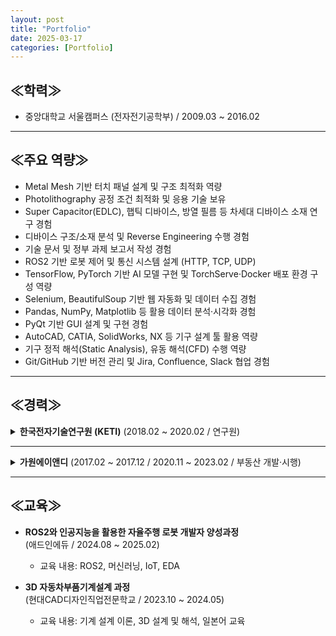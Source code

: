 ```yaml
---
layout: post
title: "Portfolio"
date: 2025-03-17
categories: [Portfolio]
---
```


## ≪학력≫
- 중앙대학교 서울캠퍼스 (전자전기공학부) / 2009.03 ~ 2016.02

---

## ≪주요 역량≫

- Metal Mesh 기반 터치 패널 설계 및 구조 최적화 역량  
- Photolithography 공정 조건 최적화 및 응용 기술 보유  
- Super Capacitor(EDLC), 햅틱 디바이스, 방열 필름 등 차세대 디바이스 소재 연구 경험  
- 디바이스 구조/소재 분석 및 Reverse Engineering 수행 경험  
- 기술 문서 및 정부 과제 보고서 작성 경험  
- ROS2 기반 로봇 제어 및 통신 시스템 설계 (HTTP, TCP, UDP)  
- TensorFlow, PyTorch 기반 AI 모델 구현 및 TorchServe·Docker 배포 환경 구성 역량  
- Selenium, BeautifulSoup 기반 웹 자동화 및 데이터 수집 경험  
- Pandas, NumPy, Matplotlib 등 활용 데이터 분석·시각화 경험  
- PyQt 기반 GUI 설계 및 구현 경험  
- AutoCAD, CATIA, SolidWorks, NX 등 기구 설계 툴 활용 역량  
- 기구 정적 해석(Static Analysis), 유동 해석(CFD) 수행 역량  
- Git/GitHub 기반 버전 관리 및 Jira, Confluence, Slack 협업 경험

---

## ≪경력≫

<details>
<summary><strong>한국전자기술연구원 (KETI)</strong> (2018.02 ~ 2020.02 / 연구원)</summary>

<br>

**(1) Metal Mesh 터치 패널 개발**  
- 기존 ITO 전극의 느린 응답 속도 및 유연기판 부적합 문제 해결  
- Metal Mesh 전극 구조 설계 및 Photolithography 공정 조건 최적화  
- 고해상도 / 고주사율 / 플렉서블 디스플레이 제품 적용 가능성 확보  

**(2) 거울형 터치 패널 개발**  
- Metal Mesh 전극 기반 Mirror Display용 터치 패널 설계 및 공정 개발  
- 고투과율·고반사율을 동시에 확보한 구조 설계  

**(3) Stylus Pen + 손 인식 단일 Layer 터치 패널 개발**  
- Stylus Pen + 손 인식 가능한 단일 Layer 터치 패널 설계  
- Layer 축소로 공정 간소화 및 생산성 향상  
- 정부 과제 목표 성과 달성  

**(4) 햅틱 디바이스 연구**  
- 전극 패턴 / 입력 파형 / 주파수 변화에 따른 감각 반응 실험 설계  
- 자극 조건에 따라 사용자별 인지 감도 및 반응 다양성 확인  

**(5) Super Capacitor (EDLC) 연구**  
- EDLC 저에너지 밀도 문제 해결을 위한 실험 수행  
- Separator 제거 → Spacer 구조로 대체  
- 에너지 밀도 12~15% 향상 실험 결과 확보  

**(6) 분석 및 기술 문서 작성**  
- 디바이스 구조 / 소재 분석, 외부 의뢰 샘플 분석  
- 시험 결과 보고서 및 정부 과제 보고서 작성  

**(7) 설계 및 공정 / 장비 운용 역량**  
- 포토마스크 설계 및 공정 조건 최적화 수행  
- 공정 및 분석 장비 전반 운용 능력 보유  

| 장비 분류 | 장비 목록 |
|-----------|-------------------------------------------------------------|
| 포토리소그래피 | Spin Coater, Mask Aligner |
| 디스플레이·반도체 공정 | DC Sputter, Thermal Evaporator, E-beam Evaporator, O₂ Plasma Asher |
| 분석·연구 장비 | Optical Microscope, Confocal Microscope, AFM, Alpha Step, SEM, FE-SEM, FIB, CP |
| 기타 장비 | Keithley Source Meter, Oscilloscope, Battery Cycler, Laser Repair System, Screen Printer, Laminator, LFA, FLIR Thermography Camera |

</details>

---

<details>
<summary><strong>가원에이앤디</strong> (2017.02 ~ 2017.12 / 2020.11 ~ 2023.02 / 부동산 개발·시행)</summary>

<br>

**(1) 부동산 개발 및 사업화**  
- 개발 잠재 토지 발굴 → 사업 기획 및 고객 판매까지 전 과정 수행  
- 지역 여건 분석, 수요 예측, 사업성 검토  

**(2) 현장 및 인허가 업무**  
- 공사 현장 실무 관리 및 점검  
- 토지 및 건축 도면 검토  
- 각종 인허가 진행 업무 (지자체 협의, 서류 제출 등)

</details>

---

## ≪교육≫
- **ROS2와 인공지능을 활용한 자율주행 로봇 개발자 양성과정**  
  (애드인에듀 / 2024.08 ~ 2025.02)  
  - 교육 내용: ROS2, 머신러닝, IoT, EDA  

- **3D 자동차부품기계설계 과정**  
  (현대CAD디자인직업전문학교 / 2023.10 ~ 2024.05)  
  - 교육 내용: 기계 설계 이론, 3D 설계 및 해석, 일본어 교육
